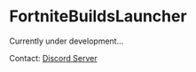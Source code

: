 # FortniteBuildsLauncher
Currently under development...

 Contact: [Discord Server](https://discord.gg/r8ndaUzjyV)
